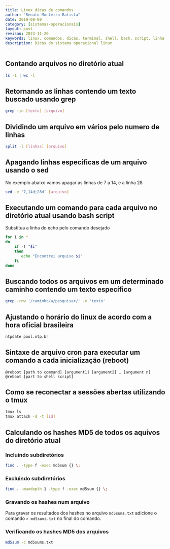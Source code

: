 ```yaml
---
title: Linux dicas de comandos
author: "Renato Monteiro Batista"
date: 2019-08-09
category: [sistemas-operacionais]
layout: post
revisao: 2023-11-20
keywords: linux, comandos, dicas, terminal, shell, bash, script, linha de comando, terminal, console, guia rápido
description: Dicas do sistema operacional linux
---
```


## Contando arquivos no diretório atual

```bash
ls -1 | wc -l
```

## Retornando as linhas contendo um texto buscado usando grep

```bash
grep -in [texto] [arquivo]
```

## Dividindo um arquivo em vários pelo numero de linhas

```bash
split -l [linhas] [arquivo]
```

## Apagando linhas específicas de um arquivo usando o sed

No exemplo abaixo vamos apagar as linhas de 7 a 14, e a linha 28

```bash
sed -e '7,14d;28d' [arquivo]
```

## Executando um comando para cada arquivo no diretório atual usando bash script

Substitua a linha do echo pelo comando desejado

```bash
for i in * 
do
    if -f "$i" 
    then
       echo "Encontrei arquivo $i"
    fi
done
```

## Buscando todos os arquivos em um determinado caminho contendo um texto específico

```bash
grep -rnw '/caminho/a/pesquisar/' -e 'texto'
```

## Ajustando o horário do linux de acordo com a hora oficial brasileira

```bash
ntpdate pool.ntp.br
```

## Sintaxe de arquivo cron para executar um comando a cada inicialização (reboot)

```text
@reboot [path to command] [argument1] [argument2] … [argument n]
@reboot [part to shell script]
```

## Como se reconectar a sessões abertas utilizando o tmux

```bash
tmux ls
tmux attach -d -t [id]
```

## Calculando os hashes MD5 de todos os aquivos do diretório atual

### Incluindo subdiretórios

```bash
find . -type f -exec md5sum {} \;
```

### Excluindo subdiretórios

```bash
find . -maxdepth 1 -type f -exec md5sum {} \;
```

### Gravando os hashes num arquivo

Para gravar os resultados dos hashes no arquivo `md5sums.txt` adicione o comando `> md5sums.txt` no final do comando.

### Verificando os hashes MD5 dos arquivos

```bash
md5sum -c md5sums.txt
```